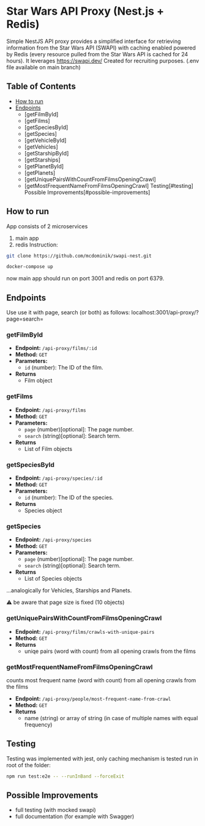 # Star Wars API Proxy (Nest.js + Redis)

Simple NestJS API proxy provides a simplified interface for retrieving information from the Star Wars API (SWAPI) with caching enabled powered by Redis (every resource pulled from the Star Wars API is cached
for 24 hours). It leverages https://swapi.dev/
Created for recruiting purposes. (.env file available on main branch)


## Table of Contents
- [How to run](#how-to-run)
- [Endpoints](#endpoints)
  - [getFilmById]
  - [getFilms]
  - [getSpeciesById]
  - [getSpecies]
  - [getVehicleById]
  - [getVehicles]
  - [getStarshipById]
  - [getStarships]
  - [getPlanetById]
  - [getPlanets]
  - [getUniquePairsWithCountFromFilmsOpeningCrawl]
  - [getMostFrequentNameFromFilmsOpeningCrawl]
Testing[#testing]
Possible Improvements[#possible-improvements]

## How to run

App consists of 2 microservices
1. main app
2. redis
Instruction:
```bash
git clone https://github.com/mcdominik/swapi-nest.git
```

```bash
docker-compose up
```
now main app should run on port 3001 and redis on port 6379.
   

## Endpoints

Use use it with page, search (or both) as follows:
localhost:3001/api-proxy/<desired-object>?page=<number-of-page>search=<your-search-term>

### getFilmById

- **Endpoint:** `/api-proxy/films/:id`
- **Method:** `GET`
- **Parameters:**
  - `id` (number): The ID of the film.
- **Returns**
  - Film object
    
### getFilms

- **Endpoint:** `/api-proxy/films`
- **Method:** `GET`
- **Parameters:**
  - `page` (number)[optional]: The page number.
  - `search` (string)[optional]: Search term.
- **Returns**
  - List of Film objects
    
### getSpeciesById

- **Endpoint:** `/api-proxy/species/:id`
- **Method:** `GET`
- **Parameters:**
  - `id` (number): The ID of the species.
- **Returns**
  - Species object

### getSpecies

- **Endpoint:** `/api-proxy/species`
- **Method:** `GET`
- **Parameters:**
  - `page` (number)[optional]: The page number.
  - `search` (string)[optional]: Search term.
- **Returns**
  - List of Species objects

...analogically for Vehicles, Starships and Planets.

⚠️ be aware that page size is fixed (10 objects)

### getUniquePairsWithCountFromFilmsOpeningCrawl
- **Endpoint:** `/api-proxy/films/crawls-with-unique-pairs`
- **Method:** `GET`
- **Returns**
  - uniqe pairs (word with count) from all opening crawls from the films

### getMostFrequentNameFromFilmsOpeningCrawl
counts most frequent name (word with count) from all opening crawls from the films
- **Endpoint:** `/api-proxy/people/most-frequent-name-from-crawl`
- **Method:** `GET`
- **Returns**
  - name (string) or array of string (in case of multiple names with equal frequency)

## Testing

Testing was implemented with jest, only caching mechanism is tested
run in root of the folder:
```bash
npm run test:e2e -- --runInBand --forceExit
```
## Possible Improvements
- full testing (with mocked swapi)
- full documentation (for example with Swagger)






